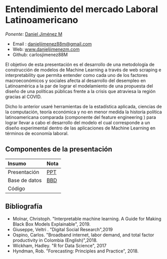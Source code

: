 # Entendimiento del mercado Laboral Latinoamericano

*Ponente:* [Daniel Jiménez M](www.danieljimenezm.com)

* Email : danieljimenez88m@gmail.com
* Web: www.danieljimenezm.com
* Github: carlosjimenez88M


El objetivo de esta presentación es el desarrollo de una metodología de construcción de modelos de Machine Learning a través de web scraping e interpretability que permita entender como cada uno de los factores macroeconómicos y sociales afecta al desarrollo del desempleo en Latinoamérica a la par de lograr el modelamiento de una propuesta del diseño de una políticas públicas frente a la crisis que atraviesa la región gracias al COVID.

Dicho lo anterior usaré herramientas de la estadística aplicada, ciencias de la computación, teoría económica y no en menor medida la historía política latinoamericana comparada (componente del feature engineering ) para lograr llevar a cabo el desarrollo del modelo el cual corresponde a un diseño experimental dentro de las aplicaciones de Machine Learning en términos de economía laboral.

## Componentes de la presentación

|Insumo|Nota|
|:------------|:----|
|Presentación |[PPT]()|
|Base de datos |[BBD]()|
|Código |[]()|


## Bibliografía 

* Molnar, Christoph. "Interpretable machine learning. A Guide for Making Black Box Models Explainable", 2019. 
* Giuseppe, Veltri . "Digital Social Research",2019
* Ospino, Carlos. "Broadband internet, labor demand, and total factor productivity in Colombia (English)",2018.
* Wickham, Hadley. "R for Data Science", 2017
* Hyndman, Rob. "Forecasting: Principles and Practice", 2018.



